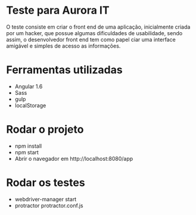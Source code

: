 Teste para Aurora IT
==

O teste consiste em criar o front end de uma aplicação, inicialmente criada por um hacker, que possue algumas dificuldades de usabilidade, sendo assim, o desenvolvedor front end tem como papel ciar uma interface amigável e simples de acesso as informações.


Ferramentas utilizadas
==

- Angular 1.6
- Sass
- gulp
- localStorage

Rodar o projeto
==

- npm install
- npm start
- Abrir o navegador em http://localhost:8080/app

Rodar os testes
==

- webdriver-manager start
- protractor protractor.conf.js
